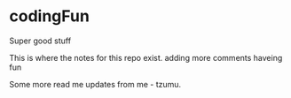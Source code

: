 # codingFun

Super good stuff

This is where the notes for this repo exist.
adding more comments haveing fun
 
Some more read me updates from me - tzumu.
